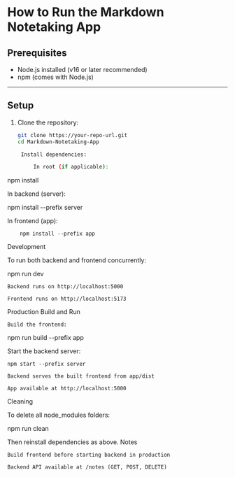 # How to Run the Markdown Notetaking App

## Prerequisites
- Node.js installed (v16 or later recommended)
- npm (comes with Node.js)

---

## Setup

1. Clone the repository:

   ```bash
   git clone https://your-repo-url.git
   cd Markdown-Notetaking-App

    Install dependencies:

        In root (if applicable):

npm install

In backend (server):

npm install --prefix server

In frontend (app):

        npm install --prefix app

Development

To run both backend and frontend concurrently:

npm run dev

    Backend runs on http://localhost:5000

    Frontend runs on http://localhost:5173

Production Build and Run

    Build the frontend:

npm run build --prefix app

Start the backend server:

    npm start --prefix server

    Backend serves the built frontend from app/dist

    App available at http://localhost:5000

Cleaning

To delete all node_modules folders:

npm run clean

Then reinstall dependencies as above.
Notes

    Build frontend before starting backend in production

    Backend API available at /notes (GET, POST, DELETE)
